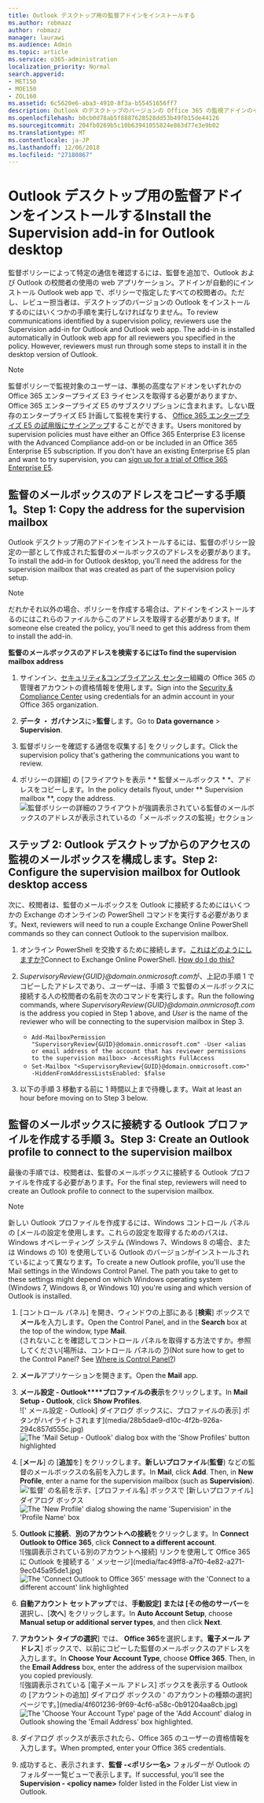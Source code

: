```yaml
---
title: Outlook デスクトップ用の監督アドインをインストールする
ms.author: robmazz
author: robmazz
manager: laurawi
ms.audience: Admin
ms.topic: article
ms.service: o365-administration
localization_priority: Normal
search.appverid:
- MET150
- MOE150
- ZOL160
ms.assetid: 6c5620e6-aba3-4910-8f3a-b55451656ff7
description: Outlook のデスクトップのバージョンの Office 365 の監視アドインのインストールします。
ms.openlocfilehash: b0cb0d78ab5f8887628528dd53b49fb15de44126
ms.sourcegitcommit: 204fb0269b5c10b63941055824e863d77e3e9b02
ms.translationtype: MT
ms.contentlocale: ja-JP
ms.lasthandoff: 12/06/2018
ms.locfileid: "27180867"
---
```

# <a name="install-the-supervision-add-in-for-outlook-desktop"></a><span data-ttu-id="b08b4-103">Outlook デスクトップ用の監督アドインをインストールする</span><span class="sxs-lookup"><span data-stu-id="b08b4-103">Install the Supervision add-in for Outlook desktop</span></span>

<span data-ttu-id="b08b4-p101">監督ポリシーによって特定の通信を確認するには、監督を追加で、Outlook および Outlook の校閲者の使用の web アプリケーション。アドインが自動的にインストール Outlook web app で、ポリシーで指定したすべての校閲者の。ただし、レビュー担当者は、デスクトップのバージョンの Outlook をインストールするのにはいくつかの手順を実行しなければなりません。</span><span class="sxs-lookup"><span data-stu-id="b08b4-p101">To review communications identified by a supervision policy, reviewers use the Supervision add-in for Outlook and Outlook web app. The add-in is installed automatically in Outlook web app for all reviewers you specified in the policy. However, reviewers must run through some steps to install it in the desktop version of Outlook.</span></span>
  
> [!NOTE]
> <span data-ttu-id="b08b4-p102">監督ポリシーで監視対象のユーザーは、準拠の高度なアドオンをいずれかの Office 365 エンタープライズ E3 ライセンスを取得する必要がありますか、Office 365 エンタープライズ E5 のサブスクリプションに含まれます。しない既存のエンタープライズ E5 計画して監視を実行する、 [Office 365 エンタープライズ E5 の試用版にサインアップ](https://go.microsoft.com/fwlink/p/?LinkID=698279)することができます。</span><span class="sxs-lookup"><span data-stu-id="b08b4-p102">Users monitored by supervision policies must have either an Office 365 Enterprise E3 license with the Advanced Compliance add-on or be included in an Office 365 Enterprise E5 subscription. If you don't have an existing Enterprise E5 plan and want to try supervision, you can [sign up for a trial of Office 365 Enterprise E5](https://go.microsoft.com/fwlink/p/?LinkID=698279).</span></span>
  
## <a name="step-1-copy-the-address-for-the-supervision-mailbox"></a><span data-ttu-id="b08b4-109">監督のメールボックスのアドレスをコピーする手順 1。</span><span class="sxs-lookup"><span data-stu-id="b08b4-109">Step 1: Copy the address for the supervision mailbox</span></span>

<span data-ttu-id="b08b4-110">Outlook デスクトップ用のアドインをインストールするには、監督のポリシー設定の一部として作成された監督のメールボックスのアドレスを必要があります。</span><span class="sxs-lookup"><span data-stu-id="b08b4-110">To install the add-in for Outlook desktop, you'll need the address for the supervision mailbox that was created as part of the supervision policy setup.</span></span>
  
> [!NOTE]
> <span data-ttu-id="b08b4-111">だれかそれ以外の場合、ポリシーを作成する場合は、アドインをインストールするのにはこれらのファイルからこのアドレスを取得する必要があります。</span><span class="sxs-lookup"><span data-stu-id="b08b4-111">If someone else created the policy, you'll need to get this address from them to install the add-in.</span></span>
 
 <span data-ttu-id="b08b4-112">**監督のメールボックスのアドレスを検索するには**</span><span class="sxs-lookup"><span data-stu-id="b08b4-112">**To find the supervision mailbox address**</span></span>
  
1. <span data-ttu-id="b08b4-113">サインイン、[セキュリティ&amp;コンプライアンス センター](https://protection.office.com)組織の Office 365 の管理者アカウントの資格情報を使用します。</span><span class="sxs-lookup"><span data-stu-id="b08b4-113">Sign into the [Security &amp; Compliance Center](https://protection.office.com) using credentials for an admin account in your Office 365 organization.</span></span>
    
2. <span data-ttu-id="b08b4-114">**データ ・ ガバナンス**に\>**監督**します。</span><span class="sxs-lookup"><span data-stu-id="b08b4-114">Go to **Data governance** \> **Supervision**.</span></span>
    
3. <span data-ttu-id="b08b4-115">監督ポリシーを確認する通信を収集する] をクリックします。</span><span class="sxs-lookup"><span data-stu-id="b08b4-115">Click the supervision policy that's gathering the communications you want to review.</span></span>
    
4. <span data-ttu-id="b08b4-116">ポリシーの詳細] の [フライアウトを表示 \* \* 監督メールボックス \* \*、アドレスをコピーします。</span><span class="sxs-lookup"><span data-stu-id="b08b4-116">In the policy details flyout, under \*\* Supervision mailbox \*\*, copy the address.</span></span><br/>![監督ポリシーの詳細のフライアウトが強調表示されている監督のメールボックスのアドレスが表示されているの「メールボックスの監視」セクション](media/71779d0e-4f01-4dd3-8234-5f9c30eeb067.jpg)
  
## <a name="step-2-configure-the-supervision-mailbox-for-outlook-desktop-access"></a><span data-ttu-id="b08b4-118">ステップ 2: Outlook デスクトップからのアクセスの監視のメールボックスを構成します。</span><span class="sxs-lookup"><span data-stu-id="b08b4-118">Step 2: Configure the supervision mailbox for Outlook desktop access</span></span>

<span data-ttu-id="b08b4-119">次に、校閲者は、監督のメールボックスを Outlook に接続するためにはいくつかの Exchange のオンラインの PowerShell コマンドを実行する必要があります。</span><span class="sxs-lookup"><span data-stu-id="b08b4-119">Next, reviewers will need to run a couple Exchange Online PowerShell commands so they can connect Outlook to the supervision mailbox.</span></span>
  
1. <span data-ttu-id="b08b4-p103">オンライン PowerShell を交換するために接続します。[これはどのようにしますか?](https://docs.microsoft.com/powershell/exchange/exchange-online/connect-to-exchange-online-powershell/connect-to-exchange-online-powershell)</span><span class="sxs-lookup"><span data-stu-id="b08b4-p103">Connect to Exchange Online PowerShell. [How do I do this?](https://docs.microsoft.com/powershell/exchange/exchange-online/connect-to-exchange-online-powershell/connect-to-exchange-online-powershell)</span></span>
    
2. <span data-ttu-id="b08b4-122">*SupervisoryReview{GUID}@domain.onmicrosoft.com*が、上記の手順 1 でコピーしたアドレスであり、*ユーザー*は、手順 3 で監督のメールボックスに接続する人の校閲者の名前を次のコマンドを実行します。</span><span class="sxs-lookup"><span data-stu-id="b08b4-122">Run the following commands, where  *SupervisoryReview{GUID}@domain.onmicrosoft.com*  is the address you copied in Step 1 above, and  *User*  is the name of the reviewer who will be connecting to the supervision mailbox in Step 3.</span></span>
    - ```Add-MailboxPermission "SupervisoryReview{GUID}@domain.onmicrosoft.com" -User <alias or email address of the account that has reviewer permissions to the supervision mailbox> -AccessRights FullAccess```<br/>
    - ```Set-Mailbox "<SupervisoryReview{GUID}@domain.onmicrosoft.com>" -HiddenFromAddressListsEnabled: $false```
    
3. <span data-ttu-id="b08b4-123">以下の手順 3 移動する前に 1 時間以上まで待機します。</span><span class="sxs-lookup"><span data-stu-id="b08b4-123">Wait at least an hour before moving on to Step 3 below.</span></span>
    
## <a name="step-3-create-an-outlook-profile-to-connect-to-the-supervision-mailbox"></a><span data-ttu-id="b08b4-124">監督のメールボックスに接続する Outlook プロファイルを作成する手順 3。</span><span class="sxs-lookup"><span data-stu-id="b08b4-124">Step 3: Create an Outlook profile to connect to the supervision mailbox</span></span>

<span data-ttu-id="b08b4-125">最後の手順では、校閲者は、監督のメールボックスに接続する Outlook プロファイルを作成する必要があります。</span><span class="sxs-lookup"><span data-stu-id="b08b4-125">For the final step, reviewers will need to create an Outlook profile to connect to the supervision mailbox.</span></span>
 
> [!NOTE]
> <span data-ttu-id="b08b4-p104">新しい Outlook プロファイルを作成するには、Windows コントロール パネルの [メールの設定を使用します。これらの設定を取得するためのパスは、Windows オペレーティング システム (Windows 7、Windows 8 の場合、または Windows の 10) を使用している Outlook のバージョンがインストールされているによって異なります。</span><span class="sxs-lookup"><span data-stu-id="b08b4-p104">To create a new Outlook profile, you'll use the Mail settings in the Windows Control Panel. The path you take to get to these settings might depend on which Windows operating system (Windows 7, Windows 8, or Windows 10) you're using and which version of Outlook is installed.</span></span>
  
1. <span data-ttu-id="b08b4-128">[コントロール パネル] を開き、ウィンドウの上部にある [**検索**] ボックスで**メール**を入力します。</span><span class="sxs-lookup"><span data-stu-id="b08b4-128">Open the Control Panel, and in the **Search** box at the top of the window, type **Mail**.</span></span><br/><span data-ttu-id="b08b4-p105">(されないことを確認してコントロール パネルを取得する方法ですか。参照してください[場所は、コントロール パネルの [?](https://support.microsoft.com/help/13764/windows-where-is-control-panel))</span><span class="sxs-lookup"><span data-stu-id="b08b4-p105">(Not sure how to get to the Control Panel? See [Where is Control Panel?](https://support.microsoft.com/help/13764/windows-where-is-control-panel))</span></span>
  
2. <span data-ttu-id="b08b4-131">**メール**アプリケーションを開きます。</span><span class="sxs-lookup"><span data-stu-id="b08b4-131">Open the **Mail** app.</span></span>
    
3. <span data-ttu-id="b08b4-132">**メール設定 - Outlook\*\*\*\*プロファイルの表示**をクリックします。</span><span class="sxs-lookup"><span data-stu-id="b08b4-132">In **Mail Setup - Outlook**, click **Show Profiles**.</span></span><br/><span data-ttu-id="b08b4-133">![' メール設定 - Outlook] ダイアログ ボックスに、プロファイルの表示] ボタンがハイライトされます](media/28b5dae9-d10c-4f2b-926a-294c857d555c.jpg)</span><span class="sxs-lookup"><span data-stu-id="b08b4-133">![The 'Mail Setup - Outlook' dialog box with the 'Show Profiles' button highlighted](media/28b5dae9-d10c-4f2b-926a-294c857d555c.jpg)</span></span>
  
4. <span data-ttu-id="b08b4-p106">[**メール**] の [**追加**を] をクリックします。**新しいプロファイル**(**監督**) などの監督のメールボックスの名前を入力します。</span><span class="sxs-lookup"><span data-stu-id="b08b4-p106">In **Mail**, click **Add**. Then, in **New Profile**, enter a name for the supervision mailbox (such as **Supervision**).</span></span><br/><span data-ttu-id="b08b4-136">!['監督' の名前を示す、[プロファイル名] ボックスで [新しいプロファイル] ダイアログ ボックス](media/d02ae181-b541-4ec6-8f51-698f30033204.jpg)</span><span class="sxs-lookup"><span data-stu-id="b08b4-136">![The 'New Profile' dialog showing the name 'Supervision' in the 'Profile Name' box](media/d02ae181-b541-4ec6-8f51-698f30033204.jpg)</span></span>
  
5. <span data-ttu-id="b08b4-137">**Outlook に接続**、**別のアカウントへの接続**をクリックします。</span><span class="sxs-lookup"><span data-stu-id="b08b4-137">In **Connect Outlook to Office 365**, click **Connect to a different account**.</span></span><br/><span data-ttu-id="b08b4-138">![強調表示されている別のアカウントへ接続] リンクを使用して Office 365 に Outlook を接続する ' メッセージ](media/fac49ff8-a7f0-4e82-a271-9ec045a95de1.jpg)</span><span class="sxs-lookup"><span data-stu-id="b08b4-138">![The 'Connect Outlook to Office 365' message with the 'Connect to a different account' link highlighted](media/fac49ff8-a7f0-4e82-a271-9ec045a95de1.jpg)</span></span>
  
6. <span data-ttu-id="b08b4-139">**自動アカウント セットアップ**では、**手動設定] または [その他のサーバー**を選択し、[**次へ**] をクリックします。</span><span class="sxs-lookup"><span data-stu-id="b08b4-139">In **Auto Account Setup**, choose **Manual setup or additional server types**, and then click **Next**.</span></span>
    
7. <span data-ttu-id="b08b4-p107">**アカウント タイプの選択**] では、 **Office 365**を選択します。**電子メール アドレス**] ボックスで、以前にコピーした監督のメールボックスのアドレスを入力します。</span><span class="sxs-lookup"><span data-stu-id="b08b4-p107">In **Choose Your Account Type**, choose **Office 365**. Then, in the **Email Address** box, enter the address of the supervision mailbox you copied previously.</span></span><br/><span data-ttu-id="b08b4-142">![強調表示されている [電子メール アドレス] ボックスを表示する Outlook の [アカウントの追加] ダイアログ ボックスの ' のアカウントの種類の選択] ページです。](media/4f601236-9f69-4cf6-a58c-0b91204aa8cb.jpg)</span><span class="sxs-lookup"><span data-stu-id="b08b4-142">![The 'Choose Your Account Type' page of the 'Add Account' dialog in Outlook showing the 'Email Address' box highlighted.](media/4f601236-9f69-4cf6-a58c-0b91204aa8cb.jpg)</span></span>
  
8. <span data-ttu-id="b08b4-143">ダイアログ ボックスが表示されたら、Office 365 のユーザーの資格情報を入力します。</span><span class="sxs-lookup"><span data-stu-id="b08b4-143">When prompted, enter your Office 365 credentials.</span></span>
    
9. <span data-ttu-id="b08b4-144">成功すると、表示されます、**監督 -\<ポリシー名\>** フォルダーが Outlook のフォルダー一覧ビューで表示します。</span><span class="sxs-lookup"><span data-stu-id="b08b4-144">If successful, you'll see the **Supervision - \<policy name\>** folder listed in the Folder List view in Outlook.</span></span>